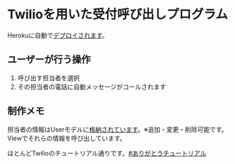 # Twilioを用いた受付呼び出しプログラム
Herokuに自動で[デプロイされます](https://damp-reaches-2263.herokuapp.com/)。

## ユーザーが行う操作
1. 呼び出す担当者を選択
2. その担当者の電話に自動メッセージがコールされます

## 制作メモ
担当者の情報はUserモデルに[格納されています](https://damp-reaches-2263.herokuapp.com/users)。※追加・変更・削除可能です。
Viewでそれらの情報を呼び出しています。

ほとんどTwilioのチュートリアル通りです。[#ありがとうチュートリアル](https://github.com/TwilioDevEd/clicktocall-rails)
